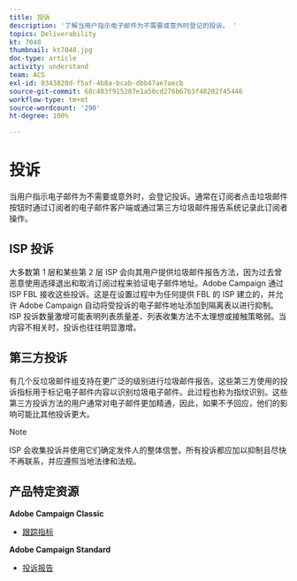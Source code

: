 ```yaml
---
title: 投诉
description: '了解当用户指示电子邮件为不需要或意外时登记的投诉。 '
topics: Deliverability
kt: 7048
thumbnail: kt7048.jpg
doc-type: article
activity: understand
team: ACS
exl-id: 0343820d-f5af-4b8a-bcab-dbb47ae7aecb
source-git-commit: 68c403f915287e1a50cd276b67b3f48202f45446
workflow-type: tm+mt
source-wordcount: '290'
ht-degree: 100%

---
```


# 投诉

当用户指示电子邮件为不需要或意外时，会登记投诉。通常在订阅者点击垃圾邮件按钮时通过订阅者的电子邮件客户端或通过第三方垃圾邮件报告系统记录此订阅者操作。

## ISP 投诉

大多数第 1 层和某些第 2 层 ISP 会向其用户提供垃圾邮件报告方法，因为过去曾恶意使用选择退出和取消订阅过程来验证电子邮件地址。Adobe Campaign 通过 ISP FBL 接收这些投诉。这是在设置过程中为任何提供 FBL 的 ISP 建立的，并允许 Adobe Campaign 自动将受投诉的电子邮件地址添加到隔离表以进行抑制。ISP 投诉数量激增可能表明列表质量差、列表收集方法不太理想或接触策略弱。当内容不相关时，投诉也往往明显激增。

## 第三方投诉

有几个反垃圾邮件组支持在更广泛的级别进行垃圾邮件报告。这些第三方使用的投诉指标用于标记电子邮件内容以识别垃圾电子邮件。此过程也称为指纹识别。这些第三方投诉方法的用户通常对电子邮件更加精通，因此，如果不予回应，他们的影响可能比其他投诉更大。

>[!NOTE]
>
>ISP 会收集投诉并使用它们确定发件人的整体信誉。所有投诉都应加以抑制且尽快不再联系，并应遵照当地法律和法规。

## 产品特定资源

**Adobe Campaign Classic**

* [跟踪指标](https://experienceleague.adobe.com/docs/campaign-classic/using/reporting/reports-on-deliveries/delivery-reports.html?lang=zh-Hans#tracking-indicators)

**Adobe Campaign Standard**

* [投诉报告](https://experienceleague.adobe.com/docs/campaign-standard/using/reporting/list-of-reports/complaints.html?lang=zh-Hans#reporting)
